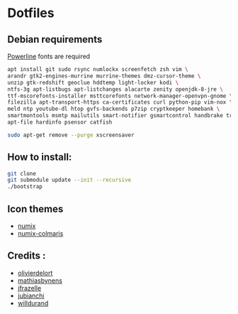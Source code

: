 # Dotfiles

## Debian requirements

[Powerline](https://powerline.readthedocs.org/en/latest/installation.html) fonts are required

```bash
apt install git sudo rsync numlockx screenfetch zsh vim \
arandr gtk2-engines-murrine murrine-themes dmz-cursor-theme \
unzip gtk-redshift geoclue hddtemp light-locker kodi \
ntfs-3g apt-listbugs apt-listchanges alacarte zenity openjdk-8-jre \
ttf-mscorefonts-installer msttcorefonts network-manager-openvpn-gnome \
filezilla apt-transport-https ca-certificates curl python-pip vim-nox \
meld ntp youtube-dl htop gvfs-backends p7zip cryptkeeper homebank \
smartmontools msmtp mailutils smart-notifier gsmartcontrol handbrake transmission \
apt-file hardinfo psensor catfish

sudo apt-get remove --purge xscreensaver
```

## How to install:

```bash
git clone
git submodule update --init --recursive
./bootstrap
```

## Icon themes

- [numix](https://github.com/numixproject/)
- [numix-colmaris](https://labo.olivierdelort.net/colmaris/numix-colmaris.git)

## Credits :

- [olivierdelort](https://blog.olivierdelort.net/?p=1790)
- [mathiasbynens](https://github.com/mathiasbynens/dotfiles)
- [jfrazelle](https://github.com/jfrazelle/dotfiles)
- [jubianchi](https://github.com/jubianchi/dotfiles)
- [willdurand](https://github.com/willdurand/dotfiles)
